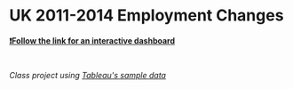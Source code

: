 # UK 2011-2014 Employment Changes

**[❗️Follow the link for an interactive dashboard](https://public.tableau.com/app/profile/alesia.ogulik/viz/Employment_Change_2011-2014/Dashboard)**

#

*Class project using [Tableau's sample data](https://public.tableau.com/app/learn/sample-data)*

